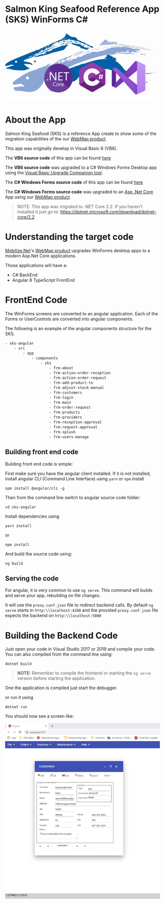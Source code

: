 # Salmon King Seafood Reference App (SKS) WinForms C#

![SKSAspNetCore](./Media/SKSAspNetcore.jpg)

# About the App
Salmon King Seafood (SKS) is a reference App create to show some of the migration capabilities of the our [WebMap product](https://www.mobilize.net/webmap)

This app was originally develop in Visual Basic 6 (VB6).

The **VB6 source code** of this app can be found [here](https://github.com/MobilizeNet/SKSVB6)

The **VB6 source code** was upgraded to a C# Windows Forms Desktop app using the [Visual Basic Upgrade Companion tool](https://www.mobilize.net/visual-basic-upgrade-companion).

The **C# Windows Forms source code** of this app can be found [here](https://github.com/MobilizeNet/SKSWinForms)

The **C# Windows Forms source code** was upgraded to an [Asp .Net Core](https://dotnet.microsoft.com/learn/aspnet/what-is-aspnet-core) App using our [WebMap product](https://www.mobilize.net/webmap)

> NOTE: This app was migrated to .NET Core 2.2. If you haven't installed it just go to: https://dotnet.microsoft.com/download/dotnet-core/2.2


# Understanding the target code

[Mobilize.Net](https://www.mobilize.net/)'s [WebMap product](https://www.mobilize.net/) upgrades WinForms desktop apps to a modern Asp.Net Core applications. 

Those applications will have a:
* C# BackEnd
* Angular 8 TypeScript FrontEnd


# FrontEnd Code

The WinForms screens are converted to an angular application.
Each of the Forms or UserControls are converted into angular components.

The following is an example of the angular components structure for the SKS.

```
- sks-angular
    - src
        - app
            - components
                - sks
                    - frm-about
                    - frm-action-order-reception
                    - frm-action-order-request
                    - frm-add-product-to
                    - frm-adjust-stock-manual
                    - frm-customers
                    - frm-login
                    - frm-main
                    - frm-order-request
                    - frm-products
                    - frm-providers
                    - frm-reception-approval
                    - frm-request-approval
                    - frm-splash
                    - frm-users-manage
```                    
## Building front end code

Building front end code is simple:

First make sure you have the angular client installed.
If it is not installed, install angular CLI (Command Line Interface) using `yarn`  or `npm` install

```
npm install @angular/cli -g
```
Then from the command line switch to angular source code folder:
```
cd sks-angular
```
Install dependencies using 
```
yarn install
```
or 
```
npm install
```

And build the source code using:
```
ng build
```

## Serving the code

For angular, it is very common to use `ng serve`. This command will
builds and serve your app, rebuilding on file changes.

It will use the `proxy.conf.json` file to redirect backend calls. By default `ng serve` starts in `http:\\localhost:4200` and the provided `proxy.conf.json` file expects the backend on `http:\\localhost:5000`

# Building the Backend Code

Just open your code in Visual Studio 2017 or 2019 and compile your code. You can also compiled from the command line using:

```
dotnet build
```

> **NOTE:** Remember to compile the frontend or starting the `ng serve` version before starting the application.

One the application is compiled just start the debugger.

or run it using

```
dotnet run
```

You should now see a screen like:

![SKSRunning](./Media/SKSAspNetcoreRunning.jpg)
